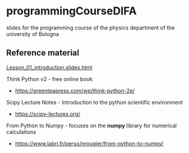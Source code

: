 # programmingCourseDIFA
slides for the programming course of the physics department of the university of Bologna

## Reference material

[Lesson_01_introduction.slides.html](./Lesson_01_introduction.slides.html)

Think Python v2 - free online book
* https://greenteapress.com/wp/think-python-2e/

Scipy Lecture Notes - Introduction to the python scientific environment
* https://scipy-lectures.org/

From Python to Numpy - focuses on the **numpy** library for numerical calculations
* https://www.labri.fr/perso/nrougier/from-python-to-numpy/
